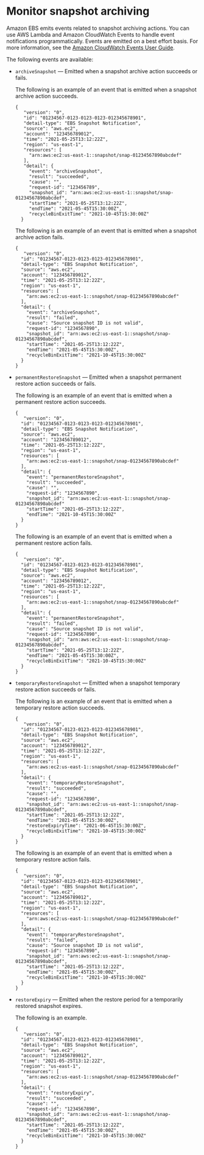 # Monitor snapshot archiving<a name="monitor-snapshot-archiving"></a>

Amazon EBS emits events related to snapshot archiving actions\. You can use AWS Lambda and Amazon CloudWatch Events to handle event notifications programmatically\. Events are emitted on a best effort basis\. For more information, see the [Amazon CloudWatch Events User Guide](https://docs.aws.amazon.com/AmazonCloudWatch/latest/events/)\.

The following events are available:
+ `archiveSnapshot` — Emitted when a snapshot archive action succeeds or fails\.

  The following is an example of an event that is emitted when a snapshot archive action succeeds\.

  ```
  {
     "version": "0",
     "id": "01234567-0123-0123-0123-012345678901",
     "detail-type": "EBS Snapshot Notification",
     "source": "aws.ec2",
     "account": "123456789012",
     "time": "2021-05-25T13:12:22Z",
     "region": "us-east-1",
     "resources": [
       "arn:aws:ec2:us-east-1::snapshot/snap-01234567890abcdef"
     ],
     "detail": {
       "event": "archiveSnapshot",
       "result": "succeeded",
       "cause": "",
       "request-id": "123456789",
       "snapshot_id": "arn:aws:ec2:us-east-1::snapshot/snap-01234567890abcdef",
       "startTime": "2021-05-25T13:12:22Z",
       "endTime": "2021-05-45T15:30:00Z",
       "recycleBinExitTime": "2021-10-45T15:30:00Z"
    }
  ```

  The following is an example of an event that is emitted when a snapshot archive action fails\.

  ```
  {
     "version": "0",
    "id": "01234567-0123-0123-0123-012345678901",
    "detail-type": "EBS Snapshot Notification",
    "source": "aws.ec2",
    "account": "123456789012",
    "time": "2021-05-25T13:12:22Z",
    "region": "us-east-1",
    "resources": [
      "arn:aws:ec2:us-east-1::snapshot/snap-01234567890abcdef"
    ],
    "detail": {
      "event": "archiveSnapshot",
      "result": "failed",
      "cause": "Source snapshot ID is not valid",
      "request-id": "1234567890",
      "snapshot_id": "arn:aws:ec2:us-east-1::snapshot/snap-01234567890abcdef",
      "startTime": "2021-05-25T13:12:22Z",
      "endTime": "2021-05-45T15:30:00Z",
      "recycleBinExitTime": "2021-10-45T15:30:00Z"
    }
  }
  ```
+ `permanentRestoreSnapshot` — Emitted when a snapshot permanent restore action succeeds or fails\.

  The following is an example of an event that is emitted when a permanent restore action succeeds\.

  ```
  {
     "version": "0",
    "id": "01234567-0123-0123-0123-012345678901",
    "detail-type": "EBS Snapshot Notification",
    "source": "aws.ec2",
    "account": "123456789012",
    "time": "2021-05-25T13:12:22Z",
    "region": "us-east-1",
    "resources": [
      "arn:aws:ec2:us-east-1::snapshot/snap-01234567890abcdef"
    ],
    "detail": {
      "event": "permanentRestoreSnapshot",
      "result": "succeeded",
      "cause": "",
      "request-id": "1234567890",
      "snapshot_id": "arn:aws:ec2:us-east-1::snapshot/snap-01234567890abcdef"
      "startTime": "2021-05-25T13:12:22Z",
      "endTime": "2021-10-45T15:30:00Z"
    }
  }
  ```

  The following is an example of an event that is emitted when a permanent restore action fails\.

  ```
  {
     "version": "0",
    "id": "01234567-0123-0123-0123-012345678901",
    "detail-type": "EBS Snapshot Notification",
    "source": "aws.ec2",
    "account": "123456789012",
    "time": "2021-05-25T13:12:22Z",
    "region": "us-east-1",
    "resources": [
      "arn:aws:ec2:us-east-1::snapshot/snap-01234567890abcdef"
    ],
    "detail": {
      "event": "permanentRestoreSnapshot",
      "result": "failed",
      "cause": "Source snapshot ID is not valid",
      "request-id": "1234567890",
      "snapshot_id": "arn:aws:ec2:us-east-1::snapshot/snap-01234567890abcdef",
      "startTime": "2021-05-25T13:12:22Z",
      "endTime": "2021-05-45T15:30:00Z",
      "recycleBinExitTime": "2021-10-45T15:30:00Z"
    }
  }
  ```
+ `temporaryRestoreSnapshot` — Emitted when a snapshot temporary restore action succeeds or fails\.

  The following is an example of an event that is emitted when a temporary restore action succeeds\.

  ```
  {
     "version": "0",
    "id": "01234567-0123-0123-0123-012345678901",
    "detail-type": "EBS Snapshot Notification",
    "source": "aws.ec2",
    "account": "123456789012",
    "time": "2021-05-25T13:12:22Z",
    "region": "us-east-1",
    "resources": [
      "arn:aws:ec2:us-east-1::snapshot/snap-01234567890abcdef"
    ],
    "detail": {
      "event": "temporaryRestoreSnapshot",
      "result": "succeeded",
      "cause": "",
      "request-id": "1234567890",
      "snapshot_id": "arn:aws:ec2:us-us-east-1::snapshot/snap-01234567890abcdef",
      "startTime": "2021-05-25T13:12:22Z",
      "endTime": "2021-05-45T15:30:00Z",    
      "restoreExpiryTime": "2021-06-45T15:30:00Z",
      "recycleBinExitTime": "2021-10-45T15:30:00Z"
    }
  }
  ```

  The following is an example of an event that is emitted when a temporary restore action fails\.

  ```
  {
     "version": "0",
    "id": "01234567-0123-0123-0123-012345678901",
    "detail-type": "EBS Snapshot Notification",
    "source": "aws.ec2",
    "account": "123456789012",
    "time": "2021-05-25T13:12:22Z",
    "region": "us-east-1",
    "resources": [
      "arn:aws:ec2:us-east-1::snapshot/snap-01234567890abcdef"
    ],
    "detail": {
      "event": "temporaryRestoreSnapshot",
      "result": "failed",
      "cause": "Source snapshot ID is not valid",
      "request-id": "1234567890",
      "snapshot_id": "arn:aws:ec2:us-east-1::snapshot/snap-01234567890abcdef",
      "startTime": "2021-05-25T13:12:22Z",
      "endTime": "2021-05-45T15:30:00Z",
      "recycleBinExitTime": "2021-10-45T15:30:00Z"
    }
  }
  ```
+ `restoreExpiry` — Emitted when the restore period for a temporarily restored snapshot expires\.

  The following is an example\.

  ```
  {
     "version": "0",
    "id": "01234567-0123-0123-0123-012345678901",
    "detail-type": "EBS Snapshot Notification",
    "source": "aws.ec2",
    "account": "123456789012",
    "time": "2021-05-25T13:12:22Z",
    "region": "us-east-1",
    "resources": [
      "arn:aws:ec2:us-east-1::snapshot/snap-01234567890abcdef"
    ],
    "detail": {
      "event": "restoryExpiry",
      "result": "succeeded",
      "cause": "",
      "request-id": "1234567890",
      "snapshot_id": "arn:aws:ec2:us-east-1::snapshot/snap-01234567890abcdef",
      "startTime": "2021-05-25T13:12:22Z",
      "endTime": "2021-05-45T15:30:00Z",
      "recycleBinExitTime": "2021-10-45T15:30:00Z"
    }
  }
  ```